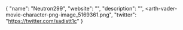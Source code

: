 {
  "name": "Neutron299",
  "website": "",
  "description": "",
<arth-vader-movie-character-png-image_5169361.png",
  "twitter": "https://twitter.com/sadistt1c"
}

